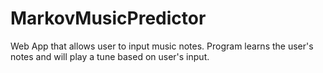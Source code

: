 # MarkovMusicPredictor
Web App that allows user to input music notes. Program learns the user's notes and will play a tune based on user's input. 
